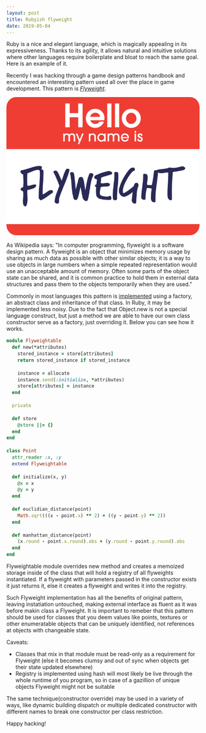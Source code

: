 ```yaml
---
layout: post
title: Rubyish flyweight
date: 2019-05-04
---
```


Ruby is a nice and elegant language, which is magically appealing in its expressiveness. Thanks to its agility, it allows natural and intuitive solutions where other languages require boilerplate and bloat to reach the same goal. Here is an example of it.

Recently I was hacking through a game design patterns handbook and encountered an interesting pattern used all over the place in game development. This pattern is [*Flyweight*](http://gameprogrammingpatterns.com/flyweight.html).

![Flyweight](/assets/images/flyweight.png)

As Wikipedia says: "In computer programming, flyweight is a software design pattern. A flyweight is an object that minimizes memory usage by sharing as much data as possible with other similar objects; it is a way to use objects in large numbers when a simple repeated representation would use an unacceptable amount of memory. Often some parts of the object state can be shared, and it is common practice to hold them in external data structures and pass them to the objects temporarily when they are used."

Commonly in most languages this pattern is [implemented](https://sourcemaking.com/design_patterns/flyweight/python/1) using a factory, an abstract class and inheritance of that class. In Ruby, it may be implemented less noisy. Due to the fact that Object.new is not a special language construct, but just a method we are able to have our own class constructor serve as a factory, just overriding it. Below you can see how it works.



```ruby
module Flyweightable
  def new(*attributes)
    stored_instance = store[attributes]
    return stored_instance if stored_instance

    instance = allocate
    instance.send(:initialize, *attributes)
    store[attributes] = instance
  end

  private

  def store
    @store ||= {}
  end
end

class Point
  attr_reader :x, :y
  extend Flyweightable

  def initialize(x, y)
    @x = x
    @y = y
  end

  def euclidian_distance(point)
    Math.sqrt(((x - point.x) ** 2) + ((y - point.y) ** 2))
  end

  def manhattan_distance(point)
    (x.round - point.x.round).abs + (y.round - point.y.round).abs
  end
end
```

Flyweightable module overrides new method and creates a memoized storage inside of the class that will hold a registry of all flyweights instantiated. If a flyweight with parameters passed in the constructor exists it just returns it, else it creates a flyweight and writes it into the registry.

Such Flyweight implementation has all the benefits of original pattern, leaving instatiation untouched, making external interface as fluent as it was before makin class a Flyweight. It is important to remeber that this pattern should be used for classes that you deem values like points, textures or other enumeratable objects that can be uniquely identified, not references at objects with changeable state.


Caveats:
- Classes that mix in that module must be read-only as a requirement for Flyweight (else it becomes clumsy and out of sync when objects get their state updated elsewhere)
- Registry is implemented using hash will most likely be live through the whole runtime of you program, so in case of a gazillion of unique objects Flyweight might not be suitable

The same technique(constructor override) may be used in a variety of ways, like dynamic building dispatch or multiple dedicated constructor with different names to break one constructor per class restriction.

Happy hacking!
